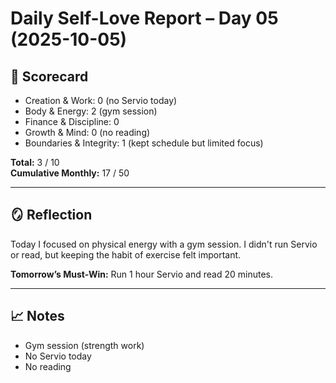 # Daily Self-Love Report – Day 05 (2025-10-05)

## 🎯 Scorecard
- Creation & Work: 0 (no Servio today)
- Body & Energy: 2 (gym session)
- Finance & Discipline: 0
- Growth & Mind: 0 (no reading)
- Boundaries & Integrity: 1 (kept schedule but limited focus)

**Total:** 3 / 10  
**Cumulative Monthly:** 17 / 50

---

## 🪞 Reflection
Today I focused on physical energy with a gym session. I didn't run Servio or read, but keeping the habit of exercise felt important.

**Tomorrow’s Must-Win:**
Run 1 hour Servio and read 20 minutes.

---

## 📈 Notes
- Gym session (strength work)
- No Servio today
- No reading
